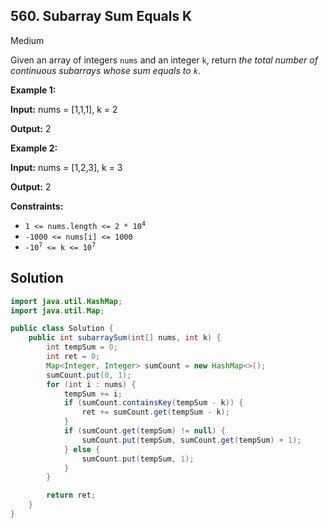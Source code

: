 ## 560\. Subarray Sum Equals K

Medium

Given an array of integers `nums` and an integer `k`, return _the total number of continuous subarrays whose sum equals to `k`_.

**Example 1:**

**Input:** nums = [1,1,1], k = 2

**Output:** 2 

**Example 2:**

**Input:** nums = [1,2,3], k = 3

**Output:** 2 

**Constraints:**

*   <code>1 <= nums.length <= 2 * 10<sup>4</sup></code>
*   `-1000 <= nums[i] <= 1000`
*   <code>-10<sup>7</sup> <= k <= 10<sup>7</sup></code>

## Solution

```java
import java.util.HashMap;
import java.util.Map;

public class Solution {
    public int subarraySum(int[] nums, int k) {
        int tempSum = 0;
        int ret = 0;
        Map<Integer, Integer> sumCount = new HashMap<>();
        sumCount.put(0, 1);
        for (int i : nums) {
            tempSum += i;
            if (sumCount.containsKey(tempSum - k)) {
                ret += sumCount.get(tempSum - k);
            }
            if (sumCount.get(tempSum) != null) {
                sumCount.put(tempSum, sumCount.get(tempSum) + 1);
            } else {
                sumCount.put(tempSum, 1);
            }
        }

        return ret;
    }
}
```